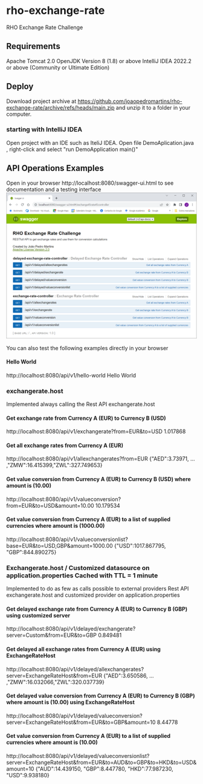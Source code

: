 # rho-exchange-rate
RHO Exchange Rate Challenge

## Requirements
Apache Tomcat 2.0 
OpenJDK Version 8 (1.8) or above
IntelliJ IDEA 2022.2 or above (Community or Ultimate Edition)

## Deploy
Download project archive at 
https://github.com/joaopedromartins/rho-exchange-rate/archive/refs/heads/main.zip
and unzip it to a folder in your computer.
### starting with IntelliJ IDEA
Open project with an IDE such as IteliJ IDEA.
Open file DemoAplication.java , right-click and select "run DemoApplication main()"


## API Operations Examples
Open in your browser http://localhost:8080/swagger-ui.html to see documentation and a testing interface
![Screenshot](swagger.png)

You can also test the following examples directly in your browser

#### Hello World
http://localhost:8080/api/v1/hello-world
Hello World


### exchangerate.host
Implemented always calling the Rest API exchangerate.host

#### Get exchange rate from Currency A (EUR) to Currency B (USD)
http://localhost:8080/api/v1/exchangerate?from=EUR&to=USD
1.017868

#### Get all exchange rates from Currency A (EUR)
http://localhost:8080/api/v1/allexchangerates?from=EUR
{"AED":3.73971, ...  ,"ZMW":16.415399,"ZWL":327.749653}

#### Get value conversion from Currency A (EUR) to Currency B (USD) where amount is (10.00)
http://localhost:8080/api/v1/valueconversion?from=EUR&to=USD&amount=10.00
10.179534

#### Get value conversion from Currency A (EUR) to a list of supplied currencies where amount is (1000.00)
http://localhost:8080/api/v1/valueconversionlist?base=EUR&to=USD,GBP&amount=1000.00
{"USD":1017.867795, "GBP":844.890275}

### Exchangerate.host / Customized datasource on application.properties  Cached with TTL = 1 minute
Implemented to do as few as calls possible to external providers Rest API exchangerate.host and customized provider on application.properties

#### Get delayed exchange rate from Currency A (EUR) to Currency B (GBP) using customized server
http://localhost:8080/api/v1/delayed/exchangerate?server=Custom&from=EUR&to=GBP
0.849481

#### Get delayed all exchange rates from Currency A (EUR) using ExchangeRateHost
http://localhost:8080/api/v1/delayed/allexchangerates?server=ExchangeRateHost&from=EUR
{"AED":3.650586, ... ,"ZMW":16.032066,"ZWL":320.037739}

#### Get delayed value conversion from Currency A (EUR) to Currency B (GBP) where amount is (10.00) using ExchangeRateHost
http://localhost:8080/api/v1/delayed/valueconversion?server=ExchangeRateHost&from=EUR&to=GBP&amount=10
8.44778

#### Get value conversion from Currency A (EUR) to a list of supplied currencies where amount is (10.00)
http://localhost:8080/api/v1/delayed/valueconversionlist?server=ExchangeRateHost&from=EUR&to=AUD&to=GBP&to=HKD&to=USD&amount=10
{"AUD":14.439150, "GBP":8.447780, "HKD":77.987230, "USD":9.938180}